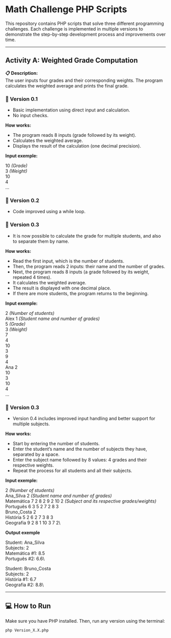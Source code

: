 # Math Challenge PHP Scripts

This repository contains PHP scripts that solve three different programming challenges. Each challenge is implemented in multiple versions to demonstrate the step-by-step development process and improvements over time.

---

## Activity A: Weighted Grade Computation

**📋 Description:**  
The user inputs four grades and their corresponding weights. The program calculates the weighted average and prints the final grade.

### 🔹 Version 0.1
- Basic implementation using direct input and calculation.
- No input checks.

**How works:**
- The program reads 8 inputs (grade followed by its weight).
- Calculates the weighted average.
- Displays the result of the calculation (one decimal precision).

**Input exemple:**

10 *(Grade)*\
3 *(Weight)*\
10\
4\
...

### 🔹 Version 0.2
- Code improved using a while loop.

### 🔹 Version 0.3
- It is now possible to calculate the grade for multiple students, and also to separate them by name.

**How works:**
- Read the first input, which is the number of students.
- Then, the program reads 2 inputs: their name and the number of grades.
- Next, the program reads 8 inputs (a grade followed by its weight, repeated 4 times).
- It calculates the weighted average.
- The result is displayed with one decimal place.
- If there are more students, the program returns to the beginning.

**Input exemple:**

2 *(Number of students)*\
Alex 1 *(Student name and number of grades)*\
5 *(Grade)*\
3 *(Weight)*\
7\
4\
10\
3\
9\
4\
Ana 2\
10\
3\
10\
4\
...

### 🔹 Version 0.3
- Version 0.4 includes improved input handling and better support for multiple subjects.

**How works:**
- Start by entering the number of students.
- Enter the student’s name and the number of subjects they have, separated by a space.
- Enter the subject name followed by 8 values: 4 grades and their respective weights.
- Repeat the process for all students and all their subjects.

**Input exemple:**

2 *(Number of students)*\
Ana_Silva 2 *(Student name and number of grades)*\
Matemática 7 2 8 2 9 2 10 2 *(Subject and its respective grades/weights)*\
Português 6 3 5 2 7 2 8 3\
Bruno_Costa 2\
História 5 2 6 2 7 3 8 3\
Geografia 9 2 8 1 10 3 7 2\

**Output exemple**

Student: Ana_Silva\
Subjects: 2\
Matemática #1: 8.5\
Português #2: 6.6\

Student: Bruno_Costa\
Subjects: 2\
História #1: 6.7\
Geografia #2: 8.8\

---

## 💻 How to Run

Make sure you have PHP installed. Then, run any version using the terminal:

```bash
php Version_X.X.php
